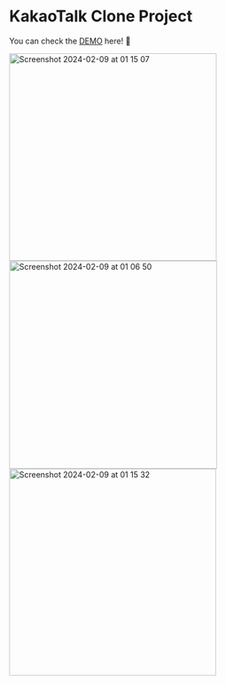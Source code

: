 # KakaoTalk Clone Project


You can check the [DEMO](https://capable-bunny-ba130a.netlify.app/) here! 🚀 

<img width="374" alt="Screenshot 2024-02-09 at 01 15 07" src="https://github.com/dohae-kim22/kakao-talk-clone/assets/149057689/2b8f2f09-732c-4da5-96e7-505503a9a571">

<img width="375" alt="Screenshot 2024-02-09 at 01 06 50" src="https://github.com/dohae-kim22/kakao-talk-clone/assets/149057689/a0c16f1a-08d2-43fe-b248-f1f928635f5d">

<img width="373" alt="Screenshot 2024-02-09 at 01 15 32" src="https://github.com/dohae-kim22/kakao-talk-clone/assets/149057689/f4f82d7b-9c67-4438-a740-4800e165590e">
